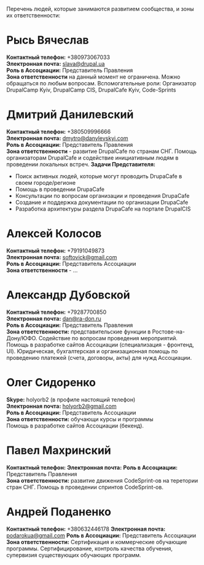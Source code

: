 Перечень людей, которые занимаются развитием сообщества, и зоны их ответственности:

# Рысь Вячеслав
**Контактный телефон:** +380973067033  
**Электронная почта:** slava@drupal.ua  
**Роль в Ассоциации:** Представитель Правления  
**Зона ответственности** на данный момент не ограничена. Можно обращаться по любым вопросам.
  Вспомогательные роли: Организатор DrupalCamp Kyiv, DrupalCamp CIS, DrupalCafe Kyiv, Code-Sprints

# Дмитрий Данилевский
**Контактный телефон:** +380509996666  
**Электронная почта:** dmytro@danylevskyi.com  
**Роль в Ассоциации:** Представитель Правления  
**Зона ответственности** - развитие DrupalCafe по странам СНГ. Помощь организаторам DrupalCafe и содействие инициативным людям в проведении локальных встреч.
**Задачи Представителя:**
- Поиск активных людей, которые могут проводить DrupaCafe в своем городе/регионе
- Помощь в проведении DrupaCafe
- Консультации по вопросам организации и проведения DrupaCafe
- Создание и поддержка документации по организации DrupaCafe
- Разработка архитектуры раздела DrupaCafe на портале DrupalCIS


# Алексей Колосов
**Контактный телефон:** +79191049873  
**Электронная почта:** softovick@gmail.com  
**Роль в Ассоциации:** Представитель Ассоциации  
**Зона ответственности** - ...

# Александр Дубовской
**Контактный телефон:** +79287700850  
**Электронная почта:** dan@ra-don.ru  
**Роль в Ассоциации:** Представитель Правления  
**Зона ответственности:** представительские функции в Ростове-на-Дону/ЮФО. Содействие по вопросам проведения мероприятий. 
   Помощь в разработке сайтов Ассоциации (специализация - фронтенд, UI). Юридическая, бухгалтерская и организационная помощь по проведению платежей (счета, договоры, акты) для нужд Ассоциации.

# Олег Сидоренко
**Skype:** holyorb2 (в профиле настоящий телефон)  
**Электронная почта:** holyorb2@gmail.com  
**Роль в Ассоциации:** Представитель Ассоциации  
**Зона ответственности:** обучающи курсы и программы  
   Помощь в разработке сайтов Ассоциации (бекенд).

# Павел Махринский
**Контактный телефон:** 
**Электронная почта:** 
**Роль в Ассоциации:** Представитель Правления  
**Зона ответственности:** развитие движения CodeSprint-ов на теретории стран СНГ. Помощь в проведении спринтов CodeSprint-ов.

# Андрей Поданенко
**Контактный телефон:**  +380632446178
**Электронная почта:**  podarokua@gmail.com
**Роль в Ассоциации:** Представитель Ассоциации
**Зона ответственности:** Сертификация и коммерческие обучающие программы. Сертифицирование, контроль качества обучения, супервизия существующих обучающих программ.
